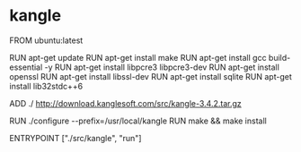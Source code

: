 # kangle
FROM ubuntu:latest

RUN apt-get update
RUN apt-get install make
RUN apt-get install gcc build-essential -y
RUN apt-get install libpcre3 libpcre3-dev
RUN apt-get install openssl 
RUN apt-get install libssl-dev
RUN apt-get install sqlite
RUN apt-get install lib32stdc++6

ADD ./ http://download.kanglesoft.com/src/kangle-3.4.2.tar.gz 

RUN ./configure --prefix=/usr/local/kangle
RUN make && make install

ENTRYPOINT ["./src/kangle", "run"] 
